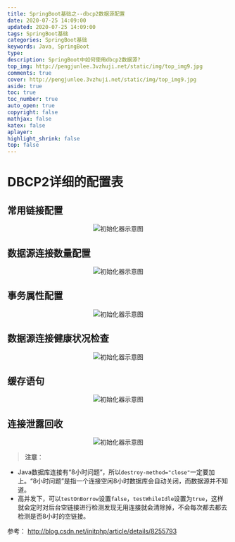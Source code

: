 ```yaml
---
title: SpringBoot基础之--dbcp2数据源配置
date: 2020-07-25 14:09:00
updated: 2020-07-25 14:09:00
tags: SpringBoot基础
categories: SpringBoot基础
keywords: Java, SpringBoot
type: 
description: SpringBoot中如何使用dbcp2数据源?
top_img: http://pengjunlee.3vzhuji.net/static/img/top_img9.jpg
comments: true
cover: http://pengjunlee.3vzhuji.net/static/img/top_img9.jpg
aside: true
toc: true
toc_number: true
auto_open: true
copyright: false
mathjax: false
katex: false
aplayer:
highlight_shrink: false
top: false
---
```

# DBCP2详细的配置表

## 常用链接配置
<div align=center>

![初始化器示意图](http://pengjunlee.3vzhuji.net/static/springboot/24.png "初始化器示意图")
<div align=left>

## 数据源连接数量配置
<div align=center>

![初始化器示意图](http://pengjunlee.3vzhuji.net/static/springboot/25.png "初始化器示意图")
<div align=left>

## 事务属性配置
<div align=center>

![初始化器示意图](http://pengjunlee.3vzhuji.net/static/springboot/26.png "初始化器示意图")
<div align=left>

## 数据源连接健康状况检查
<div align=center>

![初始化器示意图](http://pengjunlee.3vzhuji.net/static/springboot/27.png "初始化器示意图")
<div align=left>

## 缓存语句
<div align=center>

![初始化器示意图](http://pengjunlee.3vzhuji.net/static/springboot/28.png "初始化器示意图")
<div align=left>

## 连接泄露回收
<div align=center>

![初始化器示意图](http://pengjunlee.3vzhuji.net/static/springboot/29.png "初始化器示意图")
<div align=left>

> **注意**：

- Java数据库连接有“8小时问题”，所以`destroy-method="close"`一定要加上。“8小时问题”是指一个连接空闲8小时数据库会自动关闭，而数据源并不知道。  
- 高并发下，可以`testOnBorrow`设置`false`，`testWhileIdle`设置为`true`，这样就会定时对后台空链接进行检测发现无用连接就会清除掉，不会每次都去都去检测是否8小时的空链接。

参考： <http://blog.csdn.net/initphp/article/details/8255793>